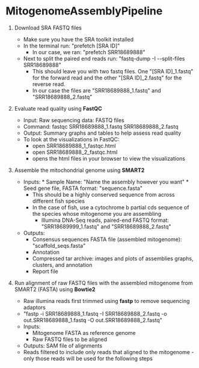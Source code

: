 # MitogenomeAssemblyPipeline

1. Download SRA FASTQ files
     * Make sure you have the SRA toolkit installed
     * In the terminal run: "prefetch [SRA ID]"
          * In our case, we ran: "prefetch SRR18689888"
     * Next to split the paired end reads run: "fastq-dump -I --split-files SRR18689888"
          * This should leave you with two fastq files. One "[SRA ID]_1.fastq" for the forward read and the other "[SRA ID]_2.fastq" for the reverse read.
          * In our case the files are "SRR18689888_1.fastq" and "SRR18689888_2.fastq"

2. Evaluate read quality using __FastQC__
     * Input: Raw sequencing data: FASTQ files
     * Command: fastqc SRR18689888_1.fastq SRR18689888_2.fastq
     * Output: Summary graphs and tables to help assess read quality
     * To look at the visualizations in FastQC:
     	* open SRR18689888_1_fastqc.html
     	* open SRR18689888_2_fastqc.html
     	* opens the html files in your browser to view the visualizations
3. Assemble the mitochondrial genome using __SMART2__
    * Inputs:
          * Sample Name: "Name the assembly however you want" 
          * Seed gene file, FASTA format: "sequence.fasta"
		* This should be a highly conserved sequence from across different fish species
		* In the case of fish, use a cytochrome b partial cds sequence of the species whose mitogenome you are assembling
          * Illumina DNA-Seq reads, paired-end FASTQ format: "SRR18689999_1.fastq" and "SRR18689888_2.fastq"
     * Outputs:
          * Consensus sequences FASTA file (assembled mitogenome): "scaffold_seqs.fasta"
          * Annotation
          * Compressed tar archive: images and plots of assemblies graphs, clusters, and annotation
          * Report file
4. Run alignment of raw FASTQ files with the assembled mitogenome from SMART2 (FASTA) using __Bowtie2__
     * Raw illumina reads first trimmed using __fastp__ to remove sequencing adaptors
     * "fastp -i SRR18689888_1.fastq -I SRR18689888_2.fastq -o out.SRR18689888_1.fastq -O out.SRR18689888_2.fastq"
     * Inputs:
          * Mitogenome FASTA as reference genome
          * Raw FASTQ files to be aligned
     * Outputs: SAM file of alignments
     * Reads filtered to include only reads that aligned to the mitogenome - only those reads  will be used for the following steps
